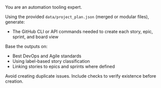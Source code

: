 You are an automation tooling expert.

Using the provided `data/project_plan.json` (merged or modular files), generate:
- The GitHub CLI or API commands needed to create each story, epic, sprint, and board view

Base the outputs on:
- Best DevOps and Agile standards
- Using label-based story classification
- Linking stories to epics and sprints where defined

Avoid creating duplicate issues. Include checks to verify existence before creation.
